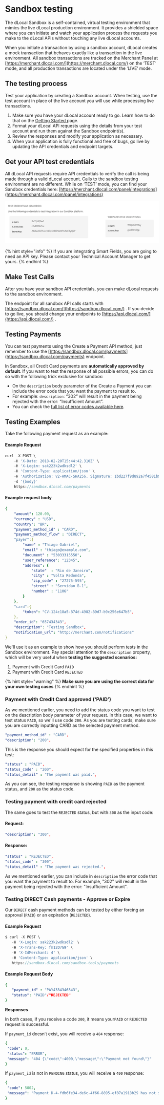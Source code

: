 # Sandbox testing

The dLocal Sandbox is a self-contained, virtual testing environment that mimics the live dLocal production environment. It provides a shielded space where you can initiate and watch your application process the requests you make to the dLocal APIs without touching any live dLocal accounts.

When you initiate a transaction by using a sandbox account, dLocal creates a mock transaction that behaves exactly like a transaction in the live environment. All sandbox transactions are tracked on the Merchant Panel at [https://merchant.dlocal.com/](https://merchant.dlocal.com/) on the ‘TEST’ mode, and all production transactions are located under the ‘LIVE’ mode.

## The testing process

Test your application by creating a Sandbox account. When testing, use the test account in place of the live account you will use while processing live transactions. 

1. Make sure you have your dLocal account ready to go. Learn how to do that on the [Getting Started ](./#sign-up)page.
2. Format your dLocal API requests using the details from your test account and run them against the Sandbox endpoint\(s\). 
3. Review the responses and modify your application as necessary. 
4. When your application is fully functional and free of bugs, go live by updating the API credentials and endpoint targets.

## Get your API test credentials

All dLocal API requests require API credentials to verify the call is being made through a valid dLocal account. Calls to the sandbox testing environment are no different. While on ‘TEST’ mode, you can find your Sandbox credentials here: [https://merchant.dlocal.com/panel/integrations](https://merchant.dlocal.com/panel/integrations)

![](../../.gitbook/assets/credentials.png)

{% hint style="info" %}
If you are integrating Smart Fields, you are going to need an API key. Please contact your Technical Account Manager to get yours.
{% endhint %}

## Make Test Calls

After you have your sandbox API credentials, you can make dLocal requests to the sandbox environment.

The endpoint for all sandbox API calls starts with [https://sandbox.dlocal.com/](https://sandbox.dlocal.com/) . If you decide to go live, you should change your endpoints to [https://api.dlocal.com/](https://api.dlocal.com/) .

## Testing Payments

You can test payments using the Create a Payment API method, just remember to use the [https://sandbox.dlocal.com/payments](https://sandbox.dlocal.com/payments) endpoint.

In Sandbox, all Credit Card payments are **automatically approved by default**. If you want to test the response of all possible errors, you can do so with the following trick exclusive for sandbox: 

* On the `description` body parameter of the Create a Payment you can include the error code that you want the payment to result to.
* For example: `description`: “302” will result in the payment being rejected with the error: “Insufficient Amount”.
* You can check the [full list of error codes available here](https://docs.dlocal.com/api-documentation/payins-api-reference/payments#rejection-status).

## Testing Examples

Take the following payment request as an example:

#### Example Request

```typescript
curl -X POST \
    -H 'X-Date: 2018-02-20T15:44:42.310Z' \
    -H 'X-Login: sak223k2wdksdl2' \
    -H 'Content-Type: application/json' \
    -H 'Authorization: V2-HMAC-SHA256, Signature: 1bd227f9d892a7f4581b998c21e353b1686a6bdad5940e7bb6aa596c96e0a6ec' \
    -d '{body}'
    https://sandbox.dlocal.com/payments
```

#### Example request body

```yaml
{
    "amount": 120.00,
    "currency" : "USD",
    "country": "BR",
    "payment_method_id" : "CARD",
    "payment_method_flow" : "DIRECT",
    "payer":{
        "name" : "Thiago Gabriel",
        "email" : "thiago@example.com",
        "document" : "53033315550",
        "user_reference": "12345",
        "address": {
            "state"  : "Rio de Janeiro",
            "city" : "Volta Redonda",
            "zip_code" : "27275-595",
            "street" : "Servidao B-1",
            "number" : "1106"
        }
    },
    "card":{
        "token": "CV-124c18a5-874d-4982-89d7-b9c256e647b5",
    },
    "order_id": "657434343",
    "description": "Testing Sandbox",
    "notification_url": "http://merchant.com/notifications"
}
```

We'll use it as an example to show how you should perform tests in the Sandbox environment. Pay special attention to the `description` property, which will be very useful when **testing the suggested scenarios:**

1. Payment with Credit Card `PAID`
2. Payment with Credit Card `REJECTED`

{% hint style="warning" %}
**Make sure you are using the correct data for your own testing cases**
{% endhint %}

### **Payment with Credit Card approved \(‘PAID’\)**

As we mentioned earlier, you need to add the status code you want to test on the description body parameter of your request. In this case, we want to test status `PAID`, so we'll use code `200`. As you are testing cards, make sure you are correctly inputting CARD as the selected payment method. 

```yaml
"payment_method_id" : "CARD",
"description": "200",
```

This is the response you should expect for the specified properties in this test:

```yaml
"status" : "PAID",
"status_code" : "200",
"status_detail" : "The payment was paid.",
```

As you can see, the testing response is  showing `PAID` as the payment status, and `200` as the status code. 

### **Testing payment with credit card rejected**

The same goes to test the `REJECTED` status, but with `300` as the input code:

#### Request:

```yaml
"description": "300",
```

#### Response:

```yaml
"status" : "REJECTED",
"status_code" : "300",
"status_detail" : "The payment was rejected.",
```

As we mentioned earlier, you can include in `description` the error code that you want the payment to result to. For example, "302" will result in the payment being rejected with the error: "Insufficient Amount".

### **Testing DIRECT Cash payments - Approve or Expire**

Our `DIRECT` cash payment methods can be tested by either forcing an approval \(`PAID`\) or an expiration \(`REJECTED`\).

#### Example Request

```typescript
$ curl -X POST \
   -H 'X-Login: sak223k2wdksdl2' \
   -H 'X-Trans-Key: fm12O7G9' \
   -H 'X-IdMerchant: 4' \
   -H 'Content-Type: application/json' \
   https://sandbox.dlocal.com/sandbox-tools/payments
```

#### Example Request Body

```yaml
{
   "payment_id" : "PAY4334346343",
   "status": "PAID"/"REJECTED"
}
```

**Responses**

In both cases, if you receive a code `200`, it means your`PAID` or `REJECTED` request is successful.

If `payment_id` doesn’t exist, you will receive a `404` response:

```yaml
{
 "code": 0,
 "status": "ERROR",
 "message": "404 {\"code\":4000,\"message\":\"Payment not found\"}"
}
```

If `payment_id` is not in `PENDING` status, you will receive a `400` response:

```yaml
{
 "code": 5002,
 "message": "Payment D-4-fdb6fe34-de6c-4f66-8895-ef87a1918b29 has not status PENDING. Actual status: PAID"
}
```

